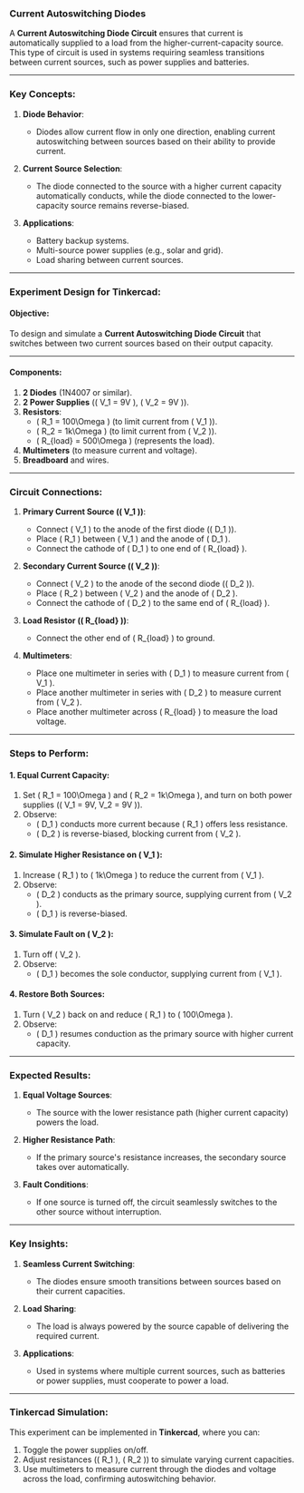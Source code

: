 ### **Current Autoswitching Diodes**

A **Current Autoswitching Diode Circuit** ensures that current is automatically supplied to a load from the higher-current-capacity source. This type of circuit is used in systems requiring seamless transitions between current sources, such as power supplies and batteries.

---

### **Key Concepts**:
1. **Diode Behavior**:
   - Diodes allow current flow in only one direction, enabling current autoswitching between sources based on their ability to provide current.

2. **Current Source Selection**:
   - The diode connected to the source with a higher current capacity automatically conducts, while the diode connected to the lower-capacity source remains reverse-biased.

3. **Applications**:
   - Battery backup systems.
   - Multi-source power supplies (e.g., solar and grid).
   - Load sharing between current sources.

---

### **Experiment Design for Tinkercad**:

#### **Objective**:
To design and simulate a **Current Autoswitching Diode Circuit** that switches between two current sources based on their output capacity.

---

#### **Components**:
1. **2 Diodes** (1N4007 or similar).
2. **2 Power Supplies** (\( V_1 = 9V \), \( V_2 = 9V \)).
3. **Resistors**:
   - \( R_1 = 100\Omega \) (to limit current from \( V_1 \)).
   - \( R_2 = 1k\Omega \) (to limit current from \( V_2 \)).
   - \( R_{load} = 500\Omega \) (represents the load).
4. **Multimeters** (to measure current and voltage).
5. **Breadboard** and wires.

---

### **Circuit Connections**:

1. **Primary Current Source (\( V_1 \))**:
   - Connect \( V_1 \) to the anode of the first diode (\( D_1 \)).
   - Place \( R_1 \) between \( V_1 \) and the anode of \( D_1 \).
   - Connect the cathode of \( D_1 \) to one end of \( R_{load} \).

2. **Secondary Current Source (\( V_2 \))**:
   - Connect \( V_2 \) to the anode of the second diode (\( D_2 \)).
   - Place \( R_2 \) between \( V_2 \) and the anode of \( D_2 \).
   - Connect the cathode of \( D_2 \) to the same end of \( R_{load} \).

3. **Load Resistor (\( R_{load} \))**:
   - Connect the other end of \( R_{load} \) to ground.

4. **Multimeters**:
   - Place one multimeter in series with \( D_1 \) to measure current from \( V_1 \).
   - Place another multimeter in series with \( D_2 \) to measure current from \( V_2 \).
   - Place another multimeter across \( R_{load} \) to measure the load voltage.

---

### **Steps to Perform**:

#### **1. Equal Current Capacity**:
1. Set \( R_1 = 100\Omega \) and \( R_2 = 1k\Omega \), and turn on both power supplies (\( V_1 = 9V, V_2 = 9V \)).
2. Observe:
   - \( D_1 \) conducts more current because \( R_1 \) offers less resistance.
   - \( D_2 \) is reverse-biased, blocking current from \( V_2 \).

#### **2. Simulate Higher Resistance on \( V_1 \)**:
1. Increase \( R_1 \) to \( 1k\Omega \) to reduce the current from \( V_1 \).
2. Observe:
   - \( D_2 \) conducts as the primary source, supplying current from \( V_2 \).
   - \( D_1 \) is reverse-biased.

#### **3. Simulate Fault on \( V_2 \)**:
1. Turn off \( V_2 \).
2. Observe:
   - \( D_1 \) becomes the sole conductor, supplying current from \( V_1 \).

#### **4. Restore Both Sources**:
1. Turn \( V_2 \) back on and reduce \( R_1 \) to \( 100\Omega \).
2. Observe:
   - \( D_1 \) resumes conduction as the primary source with higher current capacity.

---

### **Expected Results**:

1. **Equal Voltage Sources**:
   - The source with the lower resistance path (higher current capacity) powers the load.

2. **Higher Resistance Path**:
   - If the primary source's resistance increases, the secondary source takes over automatically.

3. **Fault Conditions**:
   - If one source is turned off, the circuit seamlessly switches to the other source without interruption.

---

### **Key Insights**:

1. **Seamless Current Switching**:
   - The diodes ensure smooth transitions between sources based on their current capacities.

2. **Load Sharing**:
   - The load is always powered by the source capable of delivering the required current.

3. **Applications**:
   - Used in systems where multiple current sources, such as batteries or power supplies, must cooperate to power a load.

---

### **Tinkercad Simulation**:
This experiment can be implemented in **Tinkercad**, where you can:
1. Toggle the power supplies on/off.
2. Adjust resistances (\( R_1 \), \( R_2 \)) to simulate varying current capacities.
3. Use multimeters to measure current through the diodes and voltage across the load, confirming autoswitching behavior.